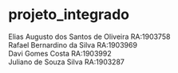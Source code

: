 # projeto_integrado
Elias Augusto dos Santos de Oliveira RA:1903758  
Rafael Bernardino da Silva RA:1903969  
Davi Gomes Costa  RA:1903992  
Juliano de Souza Silva  RA:1903287  
